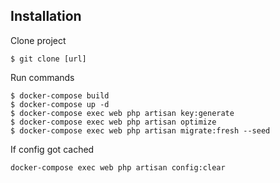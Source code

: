 ## Installation

Clone project
```
$ git clone [url]
```

Run commands
```
$ docker-compose build
$ docker-compose up -d
$ docker-compose exec web php artisan key:generate
$ docker-compose exec web php artisan optimize
$ docker-compose exec web php artisan migrate:fresh --seed
```

If config got cached
```
docker-compose exec web php artisan config:clear
```